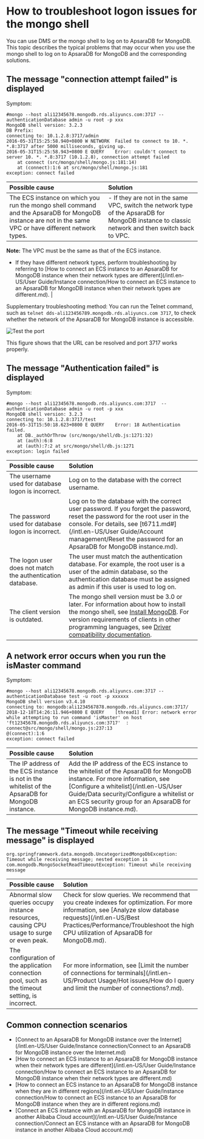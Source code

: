 # How to troubleshoot logon issues for the mongo shell

You can use DMS or the mongo shell to log on to ApsaraDB for MongoDB. This topic describes the typical problems that may occur when you use the mongo shell to log on to ApsaraDB for MongoDB and the corresponding solutions.

## The message "connection attempt failed" is displayed

Symptom:

```
#mongo --host ali12345678.mongodb.rds.aliyuncs.com:3717 --authenticationDatabase admin -u root -p xxx
MongoDB shell version: 3.2.3
DB Prefix:
connecting to: 10.1.2.8:3717/admin
2016-05-31T15:25:58.940+0800 W NETWORK  Failed to connect to 10. *. *.8:3717 after 5000 milliseconds, giving up.
2016-05-31T15:25:58.943+0800 E QUERY    Error: couldn't connect to server 10. *. *.8:3717 (10.1.2.8), connection attempt failed
    at connect (src/mongo/shell/mongo.js:181:14)
    at (connect):1:6 at src/mongo/shell/mongo.js:181
exception: connect failed
```

|Possible cause|Solution|
|:-------------|:-------|
|The ECS instance on which you run the mongo shell command and the ApsaraDB for MongoDB instance are not in the same VPC or have different network types.|-   If they are not in the same VPC, switch the network type of the ApsaraDB for MongoDB instance to classic network and then switch back to VPC.

**Note:** The VPC must be the same as that of the ECS instance.

-   If they have different network types, perform troubleshooting by referring to [How to connect an ECS instance to an ApsaraDB for MongoDB instance when their network types are different](/intl.en-US/User Guide/Instance connection/How to connect an ECS instance to an ApsaraDB for MongoDB instance when their network types are different.md). |

Supplementary troubleshooting method: You can run the Telnet command, such as `telnet dds-ali123456789.mongodb.rds.aliyuncs.com 3717`, to check whether the network of the ApsaraDB for MongoDB instance is accessible.

![Test the port](https://static-aliyun-doc.oss-accelerate.aliyuncs.com/assets/img/en-US/7837297751/p34454.png)

This figure shows that the URL can be resolved and port 3717 works properly.

## The message "Authentication failed" is displayed

Symptom:

```
#mongo --host ali12345678.mongodb.rds.aliyuncs.com:3717  --authenticationDatabase admin -u root -p xxx
MongoDB shell version: 3.2.3
connecting to: 10.1.2.8:3717/test
2016-05-31T15:50:18.623+0800 E QUERY    Error: 18 Authentication failed.
    at DB._authOrThrow (src/mongo/shell/db.js:1271:32)
    at (auth):6:8
    at (auth):7:2 at src/mongo/shell/db.js:1271
exception: login failed
```

|Possible cause|Solution|
|:-------------|:-------|
|The username used for database logon is incorrect.|Log on to the database with the correct username.|
|The password used for database logon is incorrect.|Log on to the database with the correct user password. If you forget the password, reset the password for the root user in the console. For details, see [t6711.md\#](/intl.en-US/User Guide/Account management/Reset the password for an ApsaraDB for MongoDB instance.md).|
|The logon user does not match the authentication database.|The user must match the authentication database. For example, the root user is a user of the admin database, so the authentication database must be assigned as admin if this user is used to log on.|
|The client version is outdated.|The mongo shell version must be 3.0 or later. For information about how to install the mongo shell, see [Install MongoDB](https://docs.mongodb.com/v3.4/installation/). For version requirements of clients in other programming languages, see [Driver compatibility documentation](https://docs.mongodb.com/ecosystem/drivers/driver-compatibility-reference/).|

## A network error occurs when you run the isMaster command

Symptom:

```
#mongo --host ali12345678.mongodb.rds.aliyuncs.com:3717 --authenticationDatabase test -u root -p xxxxxx
MongoDB shell version v3.4.10
connecting to: mongodb:ali1234567878.mongodb.rds.aliyuncs.com:3717/
2018-12-18T14:26:11.946+0800 E QUERY    [thread1] Error: network error while attempting to run command 'isMaster' on host 'ft12345678.mongodb.rds.aliyuncs.com:3717'  :
connect@src/mongo/shell/mongo.js:237:13
@(connect):1:6
exception: connect failed
```

|Possible cause|Solution|
|:-------------|:-------|
|The IP address of the ECS instance is not in the whitelist of the ApsaraDB for MongoDB instance.|Add the IP address of the ECS instance to the whitelist of the ApsaraDB for MongoDB instance. For more information, see [Configure a whitelist](/intl.en-US/User Guide/Data security/Configure a whitelist or an ECS security group for an ApsaraDB for MongoDB instance.md).|

## The message "Timeout while receiving message" is displayed

```
org.springframework.data.mongodb.UncategorizedMongoDbException: Timeout while receiving message; nested exception is com.mongodb.MongoSocketReadTimeoutException: Timeout while receiving message
```

|Possible cause|Solution|
|:-------------|:-------|
|Abnormal slow queries occupy instance resources, causing CPU usage to surge or even peak.|Check for slow queries. We recommend that you create indexes for optimization. For more information, see [Analyze slow database requests](/intl.en-US/Best Practices/Performance/Troubleshoot the high CPU utilization of ApsaraDB for MongoDB.md).|
|The configuration of the application connection pool, such as the timeout setting, is incorrect.|For more information, see [Limit the number of connections for terminals](/intl.en-US/Product Usage/Hot issues/How do I query and limit the number of connections?.md).|

## Common connection scenarios

-   [Connect to an ApsaraDB for MongoDB instance over the Internet](/intl.en-US/User Guide/Instance connection/Connect to an ApsaraDB for MongoDB instance over the Internet.md)
-   [How to connect an ECS instance to an ApsaraDB for MongoDB instance when their network types are different](/intl.en-US/User Guide/Instance connection/How to connect an ECS instance to an ApsaraDB for MongoDB instance when their network types are different.md)
-   [How to connect an ECS instance to an ApsaraDB for MongoDB instance when they are in different regions](/intl.en-US/User Guide/Instance connection/How to connect an ECS instance to an ApsaraDB for MongoDB instance when they are in
         different regions.md)
-   [Connect an ECS instance with an ApsaraDB for MongoDB instance in another Alibaba Cloud account](/intl.en-US/User Guide/Instance connection/Connect an ECS instance with an ApsaraDB for MongoDB instance in another Alibaba Cloud
         account.md)

